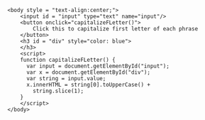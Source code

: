 <!DOCTYPE html>   
<html>   
    <head>  
        <title></title> 
    </head>  
        
    <body style = "text-align:center;">   
        <input id = "input" type="text" name="input"/>  
        <button onclick="capitalizeFLetter()">  
            Click this to capitalize first letter of each phrase 
        </button>  
        <h3 id = "div" style="color: blue"> 
        </h3>  
        <script>  
        function capitalizeFLetter() { 
          var input = document.getElementById("input"); 
          var x = document.getElementById("div"); 
          var string = input.value; 
          x.innerHTML = string[0].toUpperCase() +  
            string.slice(1); 
        } 
        </script>  
    </body>   
</html> 
